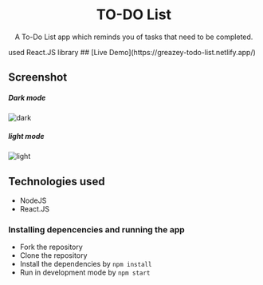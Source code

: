 <h1 align="center" >TO-DO List</h1>
<p align="center" >A To-Do List app which reminds you of tasks that need to be completed. <p>
used React.JS library
## [Live Demo](https://greazey-todo-list.netlify.app/)
  
## Screenshot
##### Dark mode
![dark](https://user-images.githubusercontent.com/65029559/136790245-5bf49193-3579-4622-9223-7e32501c44dd.png)

##### light mode
![light](https://user-images.githubusercontent.com/65029559/136790419-f0eeaa10-5fc9-4c86-8aab-8ae1559830cd.png)

## Technologies used
* NodeJS
* React.JS

### Installing depencencies and running the app
* Fork the repository
* Clone the repository
* Install the dependencies by `npm install`
* Run in development mode by `npm start`



